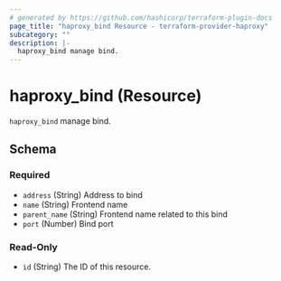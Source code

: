 ```yaml
---
# generated by https://github.com/hashicorp/terraform-plugin-docs
page_title: "haproxy_bind Resource - terraform-provider-haproxy"
subcategory: ""
description: |-
  haproxy_bind manage bind.
---
```


# haproxy_bind (Resource)

`haproxy_bind` manage bind.



<!-- schema generated by tfplugindocs -->
## Schema

### Required

- `address` (String) Address to bind
- `name` (String) Frontend name
- `parent_name` (String) Frontend name related to this bind
- `port` (Number) Bind port

### Read-Only

- `id` (String) The ID of this resource.


